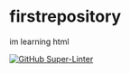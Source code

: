 # firstrepository
im learning html

[![GitHub Super-Linter](https://github.com/cooperaus/firstrepository/workflows/Lint%20Code%20Base/badge.svg)](https://github.com/marketplace/actions/super-linter)

